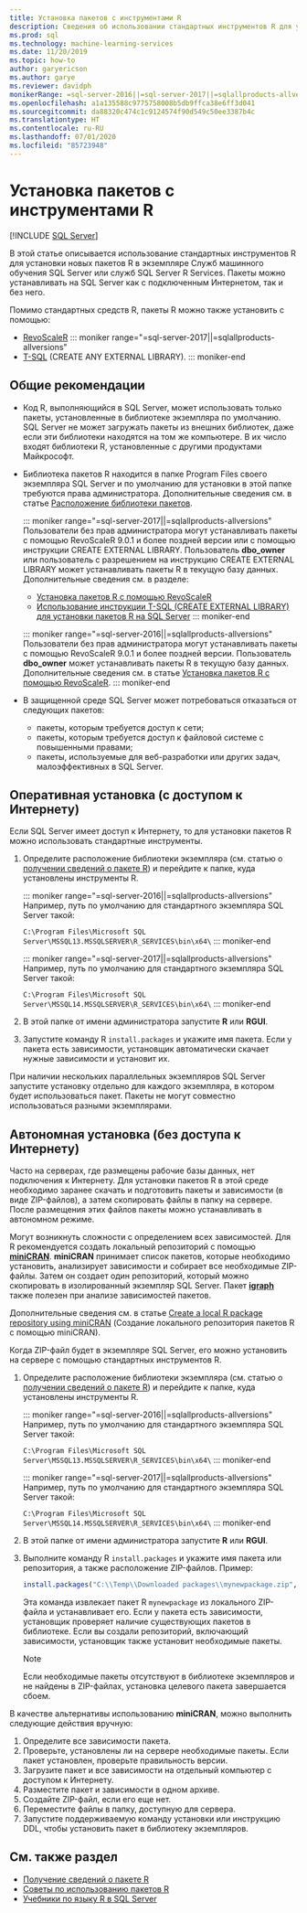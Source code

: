 ```yaml
---
title: Установка пакетов с инструментами R
description: Сведения об использовании стандартных инструментов R для установки новых пакетов R в экземпляре Служб машинного обучения SQL Server или служб SQL Server R Services.
ms.prod: sql
ms.technology: machine-learning-services
ms.date: 11/20/2019
ms.topic: how-to
author: garyericson
ms.author: garye
ms.reviewer: davidph
monikerRange: =sql-server-2016||=sql-server-2017||=sqlallproducts-allversions
ms.openlocfilehash: a1a135588c9775758008b5db9ffca38e6ff3d041
ms.sourcegitcommit: da88320c474c1c9124574f90d549c50ee3387b4c
ms.translationtype: HT
ms.contentlocale: ru-RU
ms.lasthandoff: 07/01/2020
ms.locfileid: "85723948"
---
```

# <a name="install-packages-with-r-tools"></a>Установка пакетов с инструментами R

 [!INCLUDE [SQL Server](../../includes/applies-to-version/sqlserver.md)]

В этой статье описывается использование стандартных инструментов R для установки новых пакетов R в экземпляре Служб машинного обучения SQL Server или служб SQL Server R Services. Пакеты можно устанавливать на SQL Server как с подключенным Интернетом, так и без него.

Помимо стандартных средств R, пакеты R можно также установить с помощью:

+ [RevoScaleR](install-r-packages-with-revoscaler.md)
::: moniker range="=sql-server-2017||=sqlallproducts-allversions"
+ [T-SQL](install-r-packages-with-tsql.md) (CREATE ANY EXTERNAL LIBRARY).
::: moniker-end

## <a name="general-considerations"></a>Общие рекомендации

+ Код R, выполняющийся в SQL Server, может использовать только пакеты, установленные в библиотеке экземпляра по умолчанию. SQL Server не может загружать пакеты из внешних библиотек, даже если эти библиотеки находятся на том же компьютере.
В их число входят библиотеки R, установленные с другими продуктами Майкрософт.

+ Библиотека пакетов R находится в папке Program Files своего экземпляра SQL Server и по умолчанию для установки в этой папке требуются права администратора. Дополнительные сведения см. в статье [Расположение библиотеки пакетов](../package-management/r-package-information.md#default-r-library-location).

  ::: moniker range="=sql-server-2017||=sqlallproducts-allversions"
  Пользователи без прав администратора могут устанавливать пакеты с помощью RevoScaleR 9.0.1 и более поздней версии или с помощью инструкции CREATE EXTERNAL LIBRARY. Пользователь **dbo_owner** или пользователь с разрешением на инструкцию CREATE EXTERNAL LIBRARY может устанавливать пакеты R в текущую базу данных. Дополнительные сведения см. в разделе:
  + [Установка пакетов R с помощью RevoScaleR](install-r-packages-with-revoscaler.md)
  + [Использование инструкции T-SQL (CREATE EXTERNAL LIBRARY) для установки пакетов R на SQL Server](install-r-packages-with-tsql.md)
  ::: moniker-end

  ::: moniker range="=sql-server-2016||=sqlallproducts-allversions"
  Пользователи без прав администратора могут устанавливать пакеты с помощью RevoScaleR 9.0.1 и более поздней версии. Пользователь **dbo_owner** может устанавливать пакеты R в текущую базу данных. Дополнительные сведения см. в статье [Установка пакетов R с помощью RevoScaleR](install-r-packages-with-revoscaler.md).
  ::: moniker-end

+ В защищенной среде SQL Server может потребоваться отказаться от следующих пакетов:
  + пакеты, которым требуется доступ к сети;
  + пакеты, которым требуется доступ к файловой системе с повышенными правами;
  + пакеты, используемые для веб-разработки или других задач, малоэффективных в SQL Server.

## <a name="online-installation-with-internet-access"></a>Оперативная установка (с доступом к Интернету)

Если SQL Server имеет доступ к Интернету, то для установки пакетов R можно использовать стандартные инструменты.

1. Определите расположение библиотеки экземпляра (см. статью о [получении сведений о пакете R](../package-management/r-package-information.md)) и перейдите к папке, куда установлены инструменты R.

   ::: moniker range="=sql-server-2016||=sqlallproducts-allversions"
   Например, путь по умолчанию для стандартного экземпляра SQL Server такой:

   `C:\Program Files\Microsoft SQL Server\MSSQL13.MSSQLSERVER\R_SERVICES\bin\x64\`
   ::: moniker-end

   ::: moniker range="=sql-server-2017||=sqlallproducts-allversions"
   Например, путь по умолчанию для стандартного экземпляра SQL Server такой:

   `C:\Program Files\Microsoft SQL Server\MSSQL14.MSSQLSERVER\R_SERVICES\bin\x64\`
   ::: moniker-end

1. В этой папке от имени администратора запустите **R** или **RGUI**.

1. Запустите команду R `install.packages` и укажите имя пакета. Если у пакета есть зависимости, установщик автоматически скачает нужные зависимости и установит их.

При наличии нескольких параллельных экземпляров SQL Server запустите установку отдельно для каждого экземпляра, в котором будет использоваться пакет. Пакеты не могут совместно использоваться разными экземплярами.

## <a name="offline-installation-no-internet-access"></a><a name = "bkmk_offlineInstall"></a> Автономная установка (без доступа к Интернету)

Часто на серверах, где размещены рабочие базы данных, нет подключения к Интернету. Для установки пакетов R в этой среде необходимо заранее скачать и подготовить пакеты и зависимости (в виде ZIP-файлов), а затем скопировать файлы в папку на сервере. После размещения этих файлов пакеты можно устанавливать в автономном режиме.

Могут возникнуть сложности с определением всех зависимостей. Для R рекомендуется создать локальный репозиторий с помощью [**miniCRAN**](https://andrie.github.io/miniCRAN/).
**miniCRAN** принимает список пакетов, которые необходимо установить, анализирует зависимости и собирает все необходимые ZIP-файлы. Затем он создает один репозиторий, который можно скопировать в изолированный экземпляр SQL Server. Пакет [**igraph**](https://igraph.org/r/) также полезен при анализе зависимостей пакетов.

Дополнительные сведения см. в статье [Create a local R package repository using miniCRAN](create-a-local-package-repository-using-minicran.md) (Создание локального репозитория пакетов R с помощью miniCRAN).

Когда ZIP-файл будет в экземпляре SQL Server, его можно установить на сервере с помощью стандартных инструментов R.

1. Определите расположение библиотеки экземпляра (см. статью о [получении сведений о пакете R](../package-management/r-package-information.md)) и перейдите к папке, куда установлены инструменты R. 

   ::: moniker range="=sql-server-2016||=sqlallproducts-allversions"
   Например, путь по умолчанию для стандартного экземпляра SQL Server такой:

   `C:\Program Files\Microsoft SQL Server\MSSQL13.MSSQLSERVER\R_SERVICES\bin\x64\`
   ::: moniker-end

   ::: moniker range="=sql-server-2017||=sqlallproducts-allversions"
   Например, путь по умолчанию для стандартного экземпляра SQL Server такой:

   `C:\Program Files\Microsoft SQL Server\MSSQL14.MSSQLSERVER\R_SERVICES\bin\x64\`
   ::: moniker-end

1. В этой папке от имени администратора запустите **R** или **RGUI**.

1. Выполните команду R `install.packages` и укажите имя пакета или репозитория, а также расположение ZIP-файлов. Пример:

   ```R
   install.packages("C:\\Temp\\Downloaded packages\\mynewpackage.zip", repos=NULL)
   ```

   Эта команда извлекает пакет R `mynewpackage` из локального ZIP-файла и устанавливает его. Если у пакета есть зависимости, установщик проверяет наличие существующих пакетов в библиотеке. Если вы создали репозиторий, включающий зависимости, установщик также установит необходимые пакеты.

   > [!NOTE]
   > Если необходимые пакеты отсутствуют в библиотеке экземпляров и не найдены в ZIP-файлах, установка целевого пакета завершается сбоем.

В качестве альтернативы использованию **miniCRAN**, можно выполнить следующие действия вручную:

1. Определите все зависимости пакета.
1. Проверьте, установлены ли на сервере необходимые пакеты. Если пакет установлен, проверьте правильность версии.
1. Загрузите пакет и все зависимости на отдельный компьютер с доступом к Интернету.
1. Разместите пакет и зависимости в одном архиве.
1. Создайте ZIP-файл, если его еще нет.
1. Переместите файлы в папку, доступную для сервера.
1. Запустите поддерживаемую команду установки или инструкцию DDL, чтобы установить пакет в библиотеку экземпляров.

## <a name="see-also"></a>См. также раздел

+ [Получение сведений о пакете R](r-package-information.md)
+ [Советы по использованию пакетов R](tips-for-using-r-packages.md)
+ [Учебники по языку R в SQL Server](../tutorials/sql-server-r-tutorials.md)
